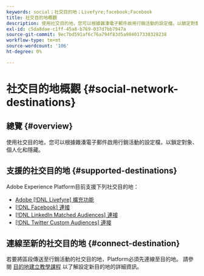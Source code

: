 ```yaml
---
keywords: social；社交目的地；Livefyre;facebook;Facebook
title: 社交目的地概觀
description: 使用社交目的地，您可以根據雜湊電子郵件啟用行銷活動的設定檔，以鎖定對象、個人化和隱藏。
exl-id: c5da8dae-c1ff-45a8-b769-037d7bb7947a
source-git-commit: 9ec7bd591af6c76a794f83d5a984017330328238
workflow-type: tm+mt
source-wordcount: '106'
ht-degree: 0%

---
```


# 社交目的地概觀 {#social-network-destinations}

## 總覽 {#overview}

使用社交目的地，您可以根據雜湊電子郵件啟用行銷活動的設定檔，以鎖定對象、個人化和隱藏。

## 支援的社交目的地 {#supported-destinations}

Adobe Experience Platform目前支援下列社交目的地：

* [Adobe [!DNL Livefyre] 擴充功能](adobe-livefyre.md)
* [[!DNL Facebook] 連接](facebook.md)
* [[!DNL LinkedIn Matched Audiences] 連接](linkedin.md)
* [[!DNL Twitter Custom Audiences] 連接](twitter.md)

## 連線至新的社交目的地 {#connect-destination}

若要將區段傳送至行銷活動的社交目的地，Platform必須先連線至目的地。 請參閱 [目的地建立教學課程](../../ui/connect-destination.md) 以了解設定新目的地的詳細資訊。